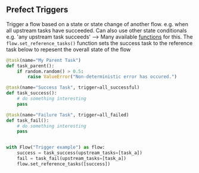 ## Prefect Triggers

Trigger a flow based on a state or state change of another flow. e.g. when all upstream tasks have succeeded. Can also use other state conditionals e.g. 'any upstream task succeeds' --> Many available [functions](https://docs.prefect.io/api/latest/triggers.html#functions) for this. The `flow.set_reference_tasks()` function sets the success task to the reference task below to repesent the overall state of the flow
```python
@task(name="My Parent Task")
def task_parent():
    if random.random() > 0.5:
        raise ValueError("Non-deterministic error has occured.")

@task(name="Success Task", trigger=all_successful)
def task_success():
    # do something interesting
    pass

@task(name="Failure Task", trigger=all_failed)
def task_fail():
    # do something interesting
    pass


with Flow("Trigger example") as flow:
    success = task_success(upstream_tasks=[task_a])
    fail = task_fail(upstream_tasks=[task_a])
	flow.set_reference_tasks([success])
```

